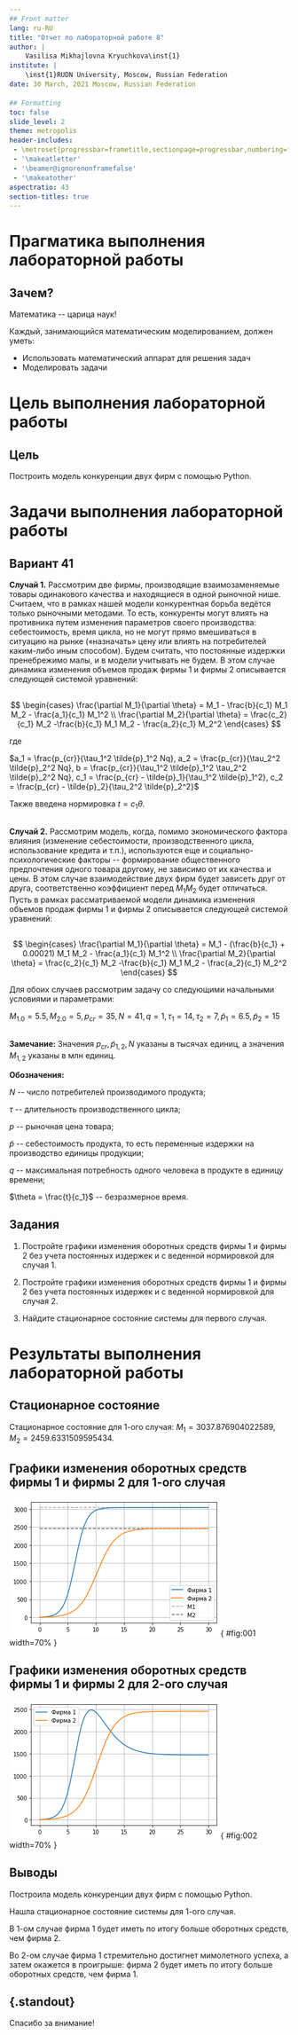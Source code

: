 ```yaml
---
## Front matter
lang: ru-RU
title: "Отчет по лабораторной работе 8"
author: |
	Vasilisa Mikhajlovna Kryuchkova\inst{1}
institute: |
	\inst{1}RUDN University, Moscow, Russian Federation
date: 30 March, 2021 Moscow, Russian Federation

## Formatting
toc: false
slide_level: 2
theme: metropolis
header-includes: 
 - \metroset{progressbar=frametitle,sectionpage=progressbar,numbering=fraction}
 - '\makeatletter'
 - '\beamer@ignorenonframefalse'
 - '\makeatother'
aspectratio: 43
section-titles: true
---
```


# **Прагматика выполнения лабораторной работы**

## Зачем?

Математика -- царица наук!

Каждый, занимающийся математическим моделированием, должен уметь:

* Использовать математический аппарат для решения задач
* Моделировать задачи

# **Цель выполнения лабораторной работы**

## Цель

Построить модель конкуренции двух фирм с помощью Python.

# **Задачи выполнения лабораторной работы**

## Вариант 41

**Случай 1.** Рассмотрим две фирмы, производящие взаимозаменяемые товары одинакового качества и находящиеся в одной рыночной нише. Считаем, что в рамках
нашей модели конкурентная борьба ведётся только рыночными методами. То есть, конкуренты могут влиять на противника путем изменения параметров своего
производства: себестоимость, время цикла, но не могут прямо вмешиваться в ситуацию на рынке («назначать» цену или влиять на потребителей каким-либо иным
способом). Будем считать, что постоянные издержки пренебрежимо малы, и в модели учитывать не будем. В этом случае динамика изменения объемов продаж фирмы 1 
и фирмы 2 описывается следующей системой уравнений:

## 

$$ \begin{cases} \frac{\partial M_1}{\partial \theta} = M_1 - \frac{b}{c_1} M_1 M_2 - \frac{a_1}{c_1} M_1^2 \\ \frac{\partial M_2}{\partial \theta} = 
\frac{c_2}{c_1} M_2 -\frac{b}{c_1} M_1 M_2 - \frac{a_2}{c_1} M_2^2 \end{cases} $$

где

$a_1 = \frac{p_{cr}}{\tau_1^2 \tilde{p}_1^2 Nq}, a_2 = \frac{p_{cr}}{\tau_2^2 \tilde{p}_2^2 Nq}, b = \frac{p_{cr}}{\tau_1^2 \tilde{p}_1^2 
\tau_2^2 \tilde{p}_2^2 Nq}, c_1 = \frac{p_{cr} - \tilde{p}_1}{\tau_1^2 \tilde{p}_1^2}, c_2 = \frac{p_{cr} - \tilde{p}_2}{\tau_2^2 \tilde{p}_2^2}$

Также введена нормировка $t = c_1 \theta$.

## 

**Случай 2.** Рассмотрим модель, когда, помимо экономического фактора влияния (изменение себестоимости, производственного цикла, использование кредита и т.п.), 
используются еще и социально-психологические факторы -- формирование общественного предпочтения одного товара другому, не зависимо от их качества и цены. В 
этом случае взаимодействие двух фирм будет зависеть друг от друга, соответственно коэффициент перед $M_1 M_2$ будет отличаться. Пусть в рамках 
рассматриваемой модели динамика изменения объемов продаж фирмы 1 и фирмы 2 описывается следующей системой уравнений:

## 

$$ \begin{cases} \frac{\partial M_1}{\partial \theta} = M_1 - (\frac{b}{c_1} + 0.00021) M_1 M_2 - \frac{a_1}{c_1} M_1^2 \\ \frac{\partial M_2}{\partial 
\theta} = \frac{c_2}{c_1} M_2 -\frac{b}{c_1} M_1 M_2 - \frac{a_2}{c_1} M_2^2 \end{cases} $$

Для обоих случаев рассмотрим задачу со следующими начальными условиями и параметрами:

$M_{1.0} = 5.5, M_{2.0} = 5, p_{cr} = 35, N = 41, q = 1, \tau_1 = 14, \tau_2 = 7, \tilde{p}_1 = 6.5, \tilde{p}_2 = 15$

##

**Замечание:** Значения $p_{cr}, \tilde{p}_{1,2}, N$ указаны в тысячах единиц, а значения $M_{1,2}$ указаны в млн единиц.

**Обозначения:**

$N$ -- число потребителей производимого продукта;

$\tau$ -- длительность производственного цикла;

$p$ -- рыночная цена товара;

$\tilde{p}$ -- себестоимость продукта, то есть переменные издержки на производство единицы продукции;

$q$ -- максимальная потребность одного человека в продукте в единицу времени;

$\theta = \frac{t}{c_1}$ -- безразмерное время.

## Задания

1. Постройте графики изменения оборотных средств фирмы 1 и фирмы 2 без учета постоянных издержек и с веденной нормировкой для случая 1.

2. Постройте графики изменения оборотных средств фирмы 1 и фирмы 2 без учета постоянных издержек и с веденной нормировкой для случая 2.

3. Найдите стационарное состояние системы для первого случая.

# **Результаты выполнения лабораторной работы**

## Стационарное состояние

Стационарное состояние для 1-ого случая: $M_1 = 3037.876904022589, M_2 = 2459.6331509595434$.

## Графики изменения оборотных средств фирмы 1 и фирмы 2 для 1-ого случая

![](image/1.png){ #fig:001 width=70% } 

## Графики изменения оборотных средств фирмы 1 и фирмы 2 для 2-ого случая

![](image/2.png){ #fig:002 width=70% }

## Выводы

Построила модель конкуренции двух фирм с помощью Python.

Нашла стационарное состояние системы для 1-ого случая.

В 1-ом случае фирма 1 будет иметь по итогу больше оборотных средств, чем фирма 2.

Во 2-ом случае фирма 1 стремительно достигнет мимолетного успеха, а затем окажется в проигрыше: фирма 2 будет иметь по итогу больше оборотных средств, чем 
фирма 1.

## {.standout}

Спасибо за внимание!

